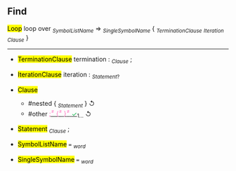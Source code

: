 ## Find
<mark>Loop</mark>
      loop over <sub><i>SymbolListName</i></sub> ⇒ <sub><i>SingleSymbolName</i></sub> {
          <sub><i>TerminationClause</i></sub> <sub><i>Iteration</i></sub> <sub><i>Clause</i></sub>
      }



  ---

 - <mark>TerminationClause</mark>    termination : <sub><i>Clause</i></sub> ;
 - <mark>IterationClause</mark>           iteration : <u><sub><i>Statement</i></sub></u><sub>?</sub>
 - <mark>Clause</mark>
	- #nested                        { <sub><i>Statement</i></sub> } ↺
	- #other                         <u><span style="color: #FF76C1;">;<sup>≠</sup></span> <span style="color: #FF76C1;">{<sup>≠</sup></span> <span style="color: #FF76C1;">}<sup>≠</sup></span> <span style="color:#00B040;">✓</span></u><sub>1...</sub>  ↺

- <mark>Statement</mark>                   <sub><i>Clause</i></sub> ;

- <mark>SymbolListName</mark>       `=` <sub><i>word</i></sub>
- <mark>SingleSymbolName</mark>  `=` <sub><i>word</i></sub>
